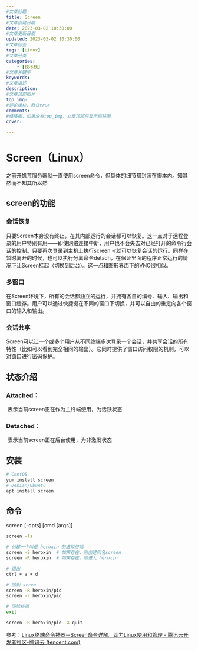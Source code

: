 ```yaml
---
#文章标题
title: Screen
#文章创建日期
date: 2023-03-02 10:30:00
#文章更新日期
updated: 2023-03-02 10:30:00
#文章标签
tags: [Linux] 
#文章分类
categories: 
	- [技术栈]
#文章关键字
keywords: 
#文章描述
description: 
#文章顶部图片
top_img: 
#评论模块，默认true
comments: 
#缩略图，如果没有top_img，文章顶部将显示缩略图
cover:

---
```






# Screen（Linux）

<div id="zm_mhz">之前开饥荒服务器就一直使用screen命令，但具体的细节都封装在脚本内。知其然而不知其所以然</div>





## screen的功能

### 会话恢复

​	    只要Screen本身没有终止，在其内部运行的会话都可以恢复。这一点对于远程登录的用户特别有用——即使网络连接中断，用户也不会失去对已经打开的命令行会话的控制。只要再次登录到主机上执行screen -r就可以恢复会话的运行。同样在暂时离开的时候，也可以执行分离命令detach，在保证里面的程序正常运行的情况下让Screen挂起（切换到后台）。这一点和图形界面下的VNC很相似。

### 多窗口

​        在Screen环境下，所有的会话都独立的运行，并拥有各自的编号、输入、输出和窗口缓存。用户可以通过快捷键在不同的窗口下切换，并可以自由的重定向各个窗口的输入和输出。

### 会话共享

​        Screen可以让一个或多个用户从不同终端多次登录一个会话，并共享会话的所有特性（比如可以看到完全相同的输出）。它同时提供了窗口访问权限的机制，可以对窗口进行密码保护。



## 状态介绍

### Attached：

​	表示当前screen正在作为主终端使用，为活跃状态

### Detached：

​	表示当前screen正在后台使用，为非激发状态

## 安装

```sh
# CentOS
yum install screen
# Debian/Ubuntu
apt install screen		
```

## 命令

<div id="zm_tkzj">screen [-opts] [cmd [args]]</div>

```sh
screen -ls
```

```sh
# 创建一个叫做 heroxin 的虚拟终端
screen -S heroxin  # 如果存在，则创建同名screen
screen -R heroxin  # 如果存在，则进入 heroxin
```

```sh
# 退出
ctrl + a + d
```

```sh
# 回到 scree
screen -R heroxin/pid
screen -r heroxin/pid
```

```sh
# 清除终端
exit

screen -R heroxin/pid -X quit
```




参考：[Linux终端命令神器--Screen命令详解。助力Linux使用和管理 - 腾讯云开发者社区-腾讯云 (tencent.com)](https://cloud.tencent.com/developer/article/1844735)

